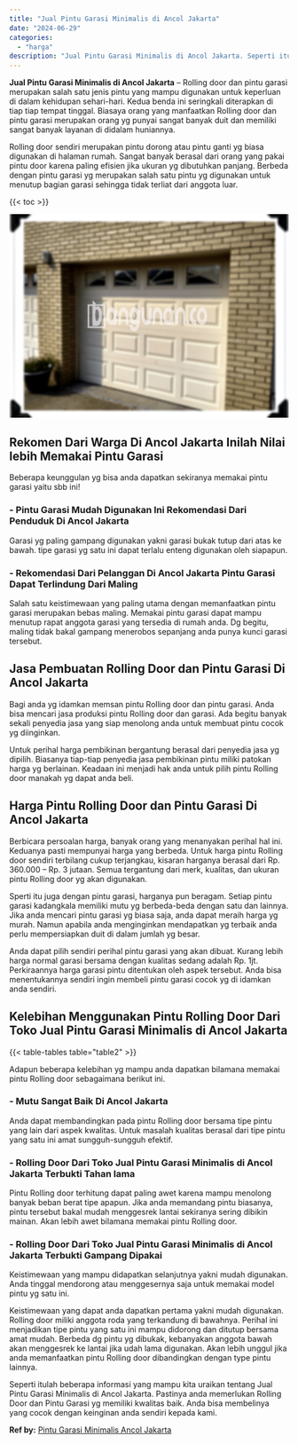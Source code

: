 ```yaml
---
title: "Jual Pintu Garasi Minimalis di Ancol Jakarta"
date: "2024-06-29"
categories: 
  - "harga"
description: "Jual Pintu Garasi Minimalis di Ancol Jakarta. Seperti itulah beberapa informasi yang mampu kita uraikan tentang Jual Pintu Garasi Minimalis di Ancol Jakarta...."
---
```


**Jual Pintu Garasi Minimalis di Ancol Jakarta** – Rolling door dan pintu garasi merupakan salah satu jenis pintu yang mampu digunakan untuk keperluan di dalam kehidupan sehari-hari. Kedua benda ini seringkali diterapkan di tiap tiap tempat tinggal. Biasaya orang yang manfaatkan Rolling door dan pintu garasi merupakan orang yg punyai sangat banyak duit dan memiliki sangat banyak layanan di didalam huniannya.

Rolling door sendiri merupakan pintu dorong atau pintu ganti yg biasa digunakan di halaman rumah. Sangat banyak berasal dari orang yang pakai pintu door karena paling efisien jika ukuran yg dibutuhkan panjang. Berbeda dengan pintu garasi yg merupakan salah satu pintu yg digunakan untuk menutup bagian garasi sehingga tidak terliat dari anggota luar.

{{< toc >}}

![Jual Pintu Garasi Minimalis di Ancol Jakarta](/images/pintu-garasi-67.png)

## Rekomen Dari Warga Di Ancol Jakarta Inilah Nilai lebih Memakai Pintu Garasi

Beberapa keunggulan yg bisa anda dapatkan sekiranya memakai pintu garasi yaitu sbb ini!

### \- Pintu Garasi Mudah Digunakan Ini Rekomendasi Dari Penduduk Di Ancol Jakarta

Garasi yg paling gampang digunakan yakni garasi bukak tutup dari atas ke bawah. tipe garasi yg satu ini dapat terlalu enteng digunakan oleh siapapun.

### \- Rekomendasi Dari Pelanggan Di Ancol Jakarta Pintu Garasi Dapat Terlindung Dari Maling

Salah satu keistimewaan yang paling utama dengan memanfaatkan pintu garasi merupakan bebas maling. Memakai pintu garasi dapat mampu menutup rapat anggota garasi yang tersedia di rumah anda. Dg begitu, maling tidak bakal gampang menerobos sepanjang anda punya kunci garasi tersebut.

## Jasa Pembuatan Rolling Door dan Pintu Garasi Di Ancol Jakarta

Bagi anda yg idamkan memsan pintu Rolling door dan pintu garasi. Anda bisa mencari jasa produksi pintu Rolling door dan garasi. Ada begitu banyak sekali penyedia jasa yang siap menolong anda untuk membuat pintu cocok yg diinginkan.

Untuk perihal harga pembikinan bergantung berasal dari penyedia jasa yg dipilih. Biasanya tiap-tiap penyedia jasa pembikinan pintu miliki patokan harga yg berlainan. Keadaan ini menjadi hak anda untuk pilih pintu Rolling door manakah yg dapat anda beli.

## Harga Pintu Rolling Door dan Pintu Garasi Di Ancol Jakarta

Berbicara persoalan harga, banyak orang yang menanyakan perihal hal ini. Keduanya pasti mempunyai harga yang berbeda. Untuk harga pintu Rolling door sendiri terbilang cukup terjangkau, kisaran harganya berasal dari Rp. 360.000 – Rp. 3 jutaan. Semua tergantung dari merk, kualitas, dan ukuran pintu Rolling door yg akan digunakan.

Sperti itu juga dengan pintu garasi, harganya pun beragam. Setiap pintu garasi kadangkala memiliki mutu yg berbeda-beda dengan satu dan lainnya. Jika anda mencari pintu garasi yg biasa saja, anda dapat meraih harga yg murah. Namun apabila anda menginginkan mendapatkan yg terbaik anda perlu mempersiapkan duit di dalam jumlah yg besar.

Anda dapat pilih sendiri perihal pintu garasi yang akan dibuat. Kurang lebih harga normal garasi bersama dengan kualitas sedang adalah Rp. 1jt. Perkiraannya harga garasi pintu ditentukan oleh aspek tersebut. Anda bisa menentukannya sendiri ingin membeli pintu garasi cocok yg di idamkan anda sendiri.

## Kelebihan Menggunakan Pintu Rolling Door Dari Toko Jual Pintu Garasi Minimalis di Ancol Jakarta

{{< table-tables table="table2" >}}

Adapun beberapa kelebihan yg mampu anda dapatkan bilamana memakai pintu Rolling door sebagaimana berikut ini.

### \- Mutu Sangat Baik Di Ancol Jakarta

Anda dapat membandingkan pada pintu Rolling door bersama tipe pintu yang lain dari aspek kwalitas. Untuk masalah kualitas berasal dari tipe pintu yang satu ini amat sungguh-sungguh efektif.

### \- Rolling Door Dari Toko Jual Pintu Garasi Minimalis di Ancol Jakarta Terbukti Tahan lama

Pintu Rolling door terhitung dapat paling awet karena mampu menolong banyak beban berat tipe apapun. Jika anda memandang pintu biasanya, pintu tersebut bakal mudah menggesrek lantai sekiranya sering dibikin mainan. Akan lebih awet bilamana memakai pintu Rolling door.

### \- Rolling Door Dari Toko Jual Pintu Garasi Minimalis di Ancol Jakarta Terbukti Gampang Dipakai

Keistimewaan yang mampu didapatkan selanjutnya yakni mudah digunakan. Anda tinggal mendorong atau menggesernya saja untuk memakai model pintu yg satu ini.

Keistimewaan yang dapat anda dapatkan pertama yakni mudah digunakan. Rolling door miliki anggota roda yang terkandung di bawahnya. Perihal ini menjadikan tipe pintu yang satu ini mampu didorong dan ditutup bersama amat mudah. Berbeda dg pintu yg dibukak, kebanyakan anggota bawah akan menggesrek ke lantai jika udah lama digunakan. Akan lebih unggul jika anda memanfaatkan pintu Rolling door dibandingkan dengan type pintu lainnya.

Seperti itulah beberapa informasi yang mampu kita uraikan tentang Jual Pintu Garasi Minimalis di Ancol Jakarta. Pastinya anda memerlukan Rolling Door dan Pintu Garasi yg memiliki kwalitas baik. Anda bisa membelinya yang cocok dengan keinginan anda sendiri kepada kami.

**Ref by:** [Pintu Garasi Minimalis Ancol Jakarta](https://id.wikipedia.org/wiki/Pintu)
